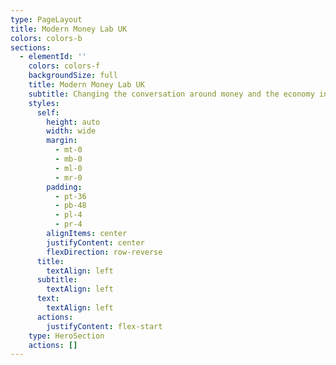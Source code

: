 ```yaml
---
type: PageLayout
title: Modern Money Lab UK
colors: colors-b
sections:
  - elementId: ''
    colors: colors-f
    backgroundSize: full
    title: Modern Money Lab UK
    subtitle: Changing the conversation around money and the economy in the UK
    styles:
      self:
        height: auto
        width: wide
        margin:
          - mt-0
          - mb-0
          - ml-0
          - mr-0
        padding:
          - pt-36
          - pb-48
          - pl-4
          - pr-4
        alignItems: center
        justifyContent: center
        flexDirection: row-reverse
      title:
        textAlign: left
      subtitle:
        textAlign: left
      text:
        textAlign: left
      actions:
        justifyContent: flex-start
    type: HeroSection
    actions: []
---
```

